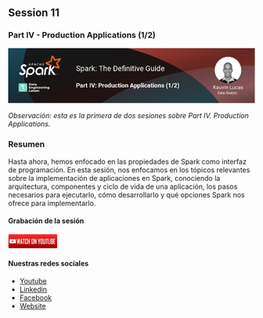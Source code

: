 ## Session 11
### Part IV - Production Applications (1/2)

![Banner Session 11](../../assets/banner_session_11.png)

*Observación: esta es la primera de dos sesiones sobre Part IV. Production Applications.*

### Resumen
Hasta ahora, hemos enfocado en las propiedades de Spark como interfaz de programación. En esta sesión, nos enfocamos en los tópicos relevantes sobre la implementación de aplicaciones en Spark, conociendo la arquitectura, componentes y ciclo de vida de una aplicación, los pasos necesarios para ejecutarlo, cómo desarrollarlo y qué opciones Spark nos ofrece para implementarlo.

#### Grabación de la sesión

[![Watch Session 11](../../assets/youtube.png)](https://www.youtube.com/watch?v=FbwINmuBCrw)

#### Nuestras redes sociales
* [Youtube](https://www.youtube.com/channel/UCqFCoUEvxR23ymmih0GD7mQ?sub_confirmation=1 'Subscríbate al canal')
* [Linkedin](https://www.linkedin.com/company/data-engineering-latam/ 'Síganos en Linkedin')
* [Facebook](https://www.facebook.com/dataengineeringlatam/ 'Síganos en Facebook')
* [Website](https://beacons.ai/dataengineeringlatam 'Nuestro website')
